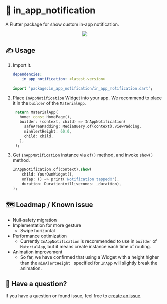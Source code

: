 # 💬 in_app_notification
A Flutter package for show custom in-app notification.

<p align="center">
<image src="https://raw.githubusercontent.com/wiki/cb-cloud/flutter_in_app_notification/assets/doc/top.gif"/>
</p>

## ✍️ Usage

1. Import it.
    ```yaml
    dependencies:
        in_app_notification: <latest-version>
    ```

    ```dart
    import 'package:in_app_notification/in_app_notification.dart';
    ```
2. Place `InAppNotification` Widget into your app.
   We recommend to place it in the `builder` of the `MaterialApp`.

   ```dart
    return MaterialApp(
      home: const HomePage(),
      builder: (context, child) => InAppNotification(
        safeAreaPadding: MediaQuery.of(context).viewPadding,
        minAlertHeight: 60.0,
        child: child,
      ),
    );
   ```

3. Get `InAppNotification` instance via `of()` method, and invoke `show()` method.
   
   ```dart
   InAppNotification.of(context).show(
       child: YourOwnWidget(),
       onTap: () => print('Notification tapped!'),
       duration: Duration(milliseconds: _duration),
   );
   ```

## 🗺 Loadmap / Known issue
- Null-safety migration
- Implementation for more gesture
  - Swipe horizontal
- Performance optimization
  - Currently `InAppNotification` is recommended to use in `builder` of `MaterialApp`, but it means create instance each time of routing.
- Animation improvement
  - So far, we have confirmed that using a Widget with a height higher than the `minAlertHeight ` specified for `InApp` will slightly break the animation.

## 💭 Have a question?
If you have a question or found issue, feel free to [create an issue](https://github.com/cb-cloud/flutter_in_app_notification/issues/new).
